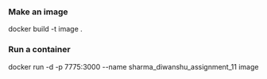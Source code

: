 ### Make an image
docker build -t image .

### Run a container
docker run -d -p 7775:3000 --name sharma_diwanshu_assignment_11 image
